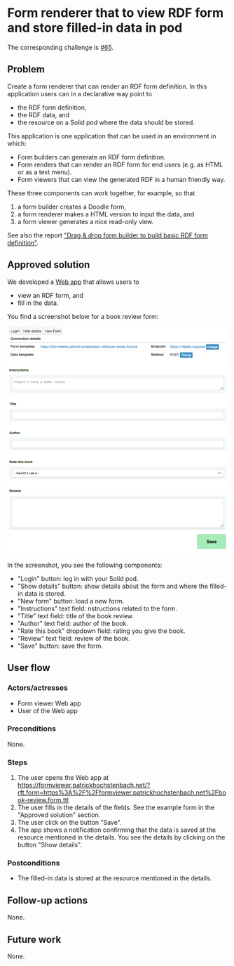 # Form renderer that to view RDF form and store filled-in data in pod

The corresponding challenge is [#65](https://github.com/SolidLabResearch/Challenges/issues/65).

## Problem

Create a form renderer that can render an RDF form definition.
In this application users can in a declarative way point to 

- the RDF form definition, 
- the RDF data, and
- the resource on a Solid pod where the data should be stored.

This application is one application that can be used in an environment in which:

- Form builders can generate an RDF form definition.
- Form renders that can render an RDF form for end users (e.g. as HTML or as a text menu).
- Form viewers that can view the generated RDF in a human friendly way.

These three components can work together, for example, so that

1. a form builder creates a Doodle form,
2. a form renderer makes a HTML version to input the data, and
3. a form viewer generates a nice read-only view.

See also the report ["Drag & drop form builder to build basic RDF form definition"](./drag-drop-form-builder-to-build-basic-rdf-form-definition.md).

## Approved solution

We developed a [Web app](https://github.com/phochste/FormViewer) 
that allows users to

- view an RDF form, and
- fill in the data.

You find a screenshot below for a book review form:

![Form renderer showing the fields of a form for book review](img/form-renderer.png)

In the screenshot, you see the following components:

- "Login" button: log in with your Solid pod.
- "Show details" button: show details about the form and where the filled-in data is stored.
- "New form" button: load a new form.
- "Instructions" text field:  nstructions related to the form.
- "Title" text field: title of the book review.
- "Author" text field: author of the book.
- "Rate this book" dropdown field: rating you give the book.
- "Review" text field: review of the book.
- "Save" button: save the form.

## User flow

<!--
Describe a concrete user flow with the approved solution.
Complete the following sections:
-->

### Actors/actresses

- Form viewer Web app
- User of the Web app

### Preconditions

None.

### Steps

1. The user opens the Web app at https://formviewer.patrickhochstenbach.net/?rft.form=https%3A%2F%2Fformviewer.patrickhochstenbach.net%2Fbook-review.form.ttl
2. The user fills in the details of the fields. See the example form in the "Approved solution" section.
3. The user click on the button "Save".
4. The app shows a notification confirming that the data is saved at the resource mentioned in the details.
You see the details by clicking on the button "Show details".

### Postconditions

- The filled-in data is stored at the resource mentioned in the details.

## Follow-up actions

None.

## Future work

None.